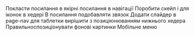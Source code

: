Покласти посилання в якірні посилання в навігації 
Поробити скейл і для іконок в хедері
В посилання подобавляти звязок
Додати слайдер в page-nav для таблетки
вирішити з позиціюнюванням нижнього хедера
Правильноспозиціонувати фонові картинки
Мобільне меню